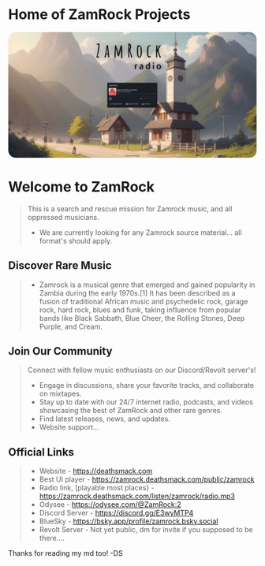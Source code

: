 # Home of ZamRock Projects
<a href="https://zamrock.deathsmack.com/public/zamrock" target="_blank"><img src="https://github.com/DeathSmack/zamrock/blob/main/graphics/media_pack/git_readme_001-modified.png?raw=true" alt="GitHub Logo"></a>
# Welcome to ZamRock

> This is a search and rescue mission for Zamrock music, and all oppressed musicians. 
> * We are currently looking for any Zamrock source material... all format's should apply.

## Discover Rare Music

> * Zamrock is a musical genre that emerged and gained popularity in Zambia during the early 1970s.[1] It has been described as a fusion of traditional African music and psychedelic rock, garage rock, hard rock, blues and funk, taking influence from popular bands like Black Sabbath, Blue Cheer, the Rolling Stones, Deep Purple, and Cream.


## Join Our Community

> Connect with fellow music enthusiasts on our Discord/Revolt server's!
> * Engage in discussions, share your favorite tracks, and collaborate on mixtapes.
> * Stay up to date with our 24/7 internet radio, podcasts, and videos showcasing the best of ZamRock and other rare genres.
> * Find latest releases, news, and updates.
> * Website support...

## Official Links
> * Website - https://deathsmack.com
> * Best UI player - https://zamrock.deathsmack.com/public/zamrock
> * Radio link, [playable most places} - https://zamrock.deathsmack.com/listen/zamrock/radio.mp3
> * Odysee - https://odysee.com/@ZamRock:2
> * Discord Server - https://discord.gg/E3wyMTP4
> * BlueSky - https://bsky.app/profile/zamrock.bsky.social
> * Revolt Server - Not yet public, dm for invite if you supposed to be there....


Thanks for reading my md too!
-DS

